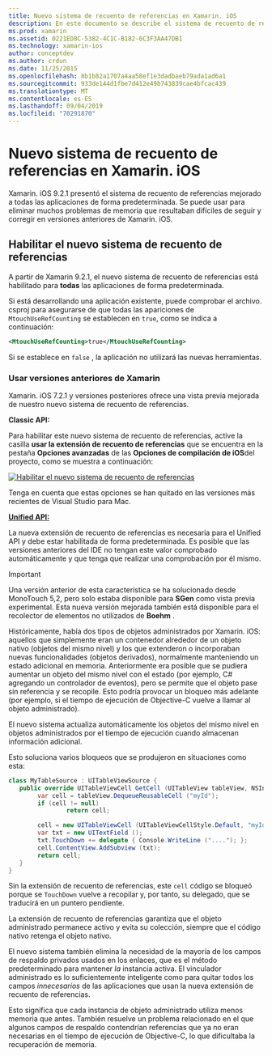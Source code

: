 ```yaml
---
title: Nuevo sistema de recuento de referencias en Xamarin. iOS
description: En este documento se describe el sistema de recuento de referencias mejorado de Xamarin, que está habilitado de forma predeterminada en todas las aplicaciones de Xamarin. iOS.
ms.prod: xamarin
ms.assetid: 0221ED8C-5382-4C1C-B182-6C3F3AA47DB1
ms.technology: xamarin-ios
author: conceptdev
ms.author: crdun
ms.date: 11/25/2015
ms.openlocfilehash: 8b1b82a1707a4aa58ef1e3dadbaeb79ada1ad6a1
ms.sourcegitcommit: 933de144d1fbe7d412e49b743839cae4bfcac439
ms.translationtype: MT
ms.contentlocale: es-ES
ms.lasthandoff: 09/04/2019
ms.locfileid: "70291870"
---
```

# <a name="new-reference-counting-system-in-xamarinios"></a>Nuevo sistema de recuento de referencias en Xamarin. iOS

Xamarin. iOS 9.2.1 presentó el sistema de recuento de referencias mejorado a todas las aplicaciones de forma predeterminada. Se puede usar para eliminar muchos problemas de memoria que resultaban difíciles de seguir y corregir en versiones anteriores de Xamarin. iOS.

## <a name="enabling-the-new-reference-counting-system"></a>Habilitar el nuevo sistema de recuento de referencias

A partir de Xamarin 9.2.1, el nuevo sistema de recuento de referencias está habilitado para **todas** las aplicaciones de forma predeterminada.

Si está desarrollando una aplicación existente, puede comprobar el archivo. csproj para asegurarse de que todas las apariciones de `MtouchUseRefCounting` se establecen en `true`, como se indica a continuación:

```xml
<MtouchUseRefCounting>true</MtouchUseRefCounting>
```

Si se establece en `false` , la aplicación no utilizará las nuevas herramientas.

### <a name="using-older-versions-of-xamarin"></a>Usar versiones anteriores de Xamarin

Xamarin. iOS 7.2.1 y versiones posteriores ofrece una vista previa mejorada de nuestro nuevo sistema de recuento de referencias.

**Classic API:**

Para habilitar este nuevo sistema de recuento de referencias, active la casilla **usar la extensión de recuento de referencias** que se encuentra en la pestaña **Opciones avanzadas** de las **Opciones de compilación de iOS**del proyecto, como se muestra a continuación: 

[![](newrefcount-images/image1.png "Habilitar el nuevo sistema de recuento de referencias")](newrefcount-images/image1.png#lightbox)

Tenga en cuenta que estas opciones se han quitado en las versiones más recientes de Visual Studio para Mac.

 **[Unified API:](~/cross-platform/macios/unified/index.md)**

 La nueva extensión de recuento de referencias es necesaria para el Unified API y debe estar habilitada de forma predeterminada. Es posible que las versiones anteriores del IDE no tengan este valor comprobado automáticamente y que tenga que realizar una comprobación por él mismo.


> [!IMPORTANT]
> Una versión anterior de esta característica se ha solucionado desde MonoTouch 5,2, pero solo estaba disponible para **SGen** como vista previa experimental. Esta nueva versión mejorada también está disponible para el recolector de elementos no utilizados de **Boehm** .


Históricamente, había dos tipos de objetos administrados por Xamarin. iOS: aquellos que simplemente eran un contenedor alrededor de un objeto nativo (objetos del mismo nivel) y los que extenderon o incorporaban nuevas funcionalidades (objetos derivados), normalmente manteniendo un estado adicional en memoria. Anteriormente era posible que se pudiera aumentar un objeto del mismo nivel con el estado (por ejemplo, C# agregando un controlador de eventos), pero se permite que el objeto pase sin referencia y se recopile. Esto podría provocar un bloqueo más adelante (por ejemplo, si el tiempo de ejecución de Objective-C vuelve a llamar al objeto administrado).

El nuevo sistema actualiza automáticamente los objetos del mismo nivel en objetos administrados por el tiempo de ejecución cuando almacenan información adicional.

Esto soluciona varios bloqueos que se produjeron en situaciones como esta:

```csharp
class MyTableSource : UITableViewSource {
   public override UITableViewCell GetCell (UITableView tableView, NSIndexPath indexPath) {
        var cell = tableView.DequeueReusableCell ("myId");
        if (cell != null)
                return cell;

        cell = new UITableViewCell (UITableViewCellStyle.Default, "myId");
        var txt = new UITextField ();
        txt.TouchDown += delegate { Console.WriteLine ("...."); };
        cell.ContentView.AddSubview (txt);
        return cell;
   }
}
```

Sin la extensión de recuento de referencias, este `cell` código se bloqueó porque se `TouchDown` vuelve a recopilar y, por tanto, su delegado, que se traducirá en un puntero pendiente.

La extensión de recuento de referencias garantiza que el objeto administrado permanece activo y evita su colección, siempre que el código nativo retenga el objeto nativo.

El nuevo sistema también elimina la necesidad de la mayoría de los campos de respaldo privados usados en los enlaces, que es el método predeterminado para mantener *la* instancia activa. El vinculador administrado es lo suficientemente inteligente como para quitar todos los campos *innecesarios* de las aplicaciones que usan la nueva extensión de recuento de referencias.

Esto significa que cada instancia de objeto administrado utiliza menos memoria que antes. También resuelve un problema relacionado en el que algunos campos de respaldo contendrían referencias que ya no eran necesarias en el tiempo de ejecución de Objective-C, lo que dificultaba la recuperación de memoria.
